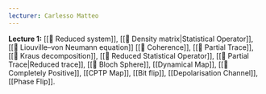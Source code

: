 ```yaml
---
lecturer: Carlesso Matteo
---
```



**Lecture 1:** [[📘 Reduced system]], [[📘 Density matrix|Statistical Operator]], [[📗 Liouville–von Neumann equation]] [[📘 Coherence]], [[📘 Partial Trace]], [[📘 Kraus decomposition]], [[📘 Reduced Statistical Operator]], [[📘 Partial Trace|Reduced trace]], [[📘 Bloch Sphere]], [[Dynamical Map]], [[📘 Completely Positive]], [[CPTP Map]], [[Bit flip]], [[Depolarisation Channel]], [[Phase Flip]].